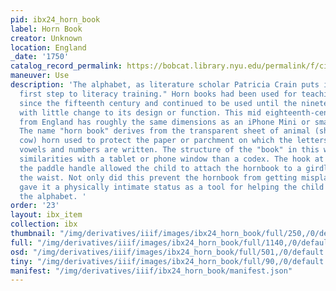 ```yaml
---
pid: ibx24_horn_book
label: Horn Book
creator: Unknown
location: England
_date: '1750'
catalog_record_permalink: https://bobcat.library.nyu.edu/permalink/f/ci13eu/nyu_aleph004208062
maneuver: Use
description: 'The alphabet, as literature scholar Patricia Crain puts it, is "the
  first step to literacy training." Horn books had been used for teaching the alphabet
  since the fifteenth century and continued to be used until the nineteenth century,
  with little change to its design or function. This mid eighteenth-century example
  from England has roughly the same dimensions as an iPhone Mini or small smartphone.
  The name "horn book" derives from the transparent sheet of animal (sheep, ox or
  cow) horn used to protect the paper or parchment on which the letters of the alphabet,
  vowels and numbers are written. The structure of the "book" in this way bears more
  similarities with a tablet or phone window than a codex. The hook at the end of
  the paddle handle allowed the child to attach the hornbook to a girdle worn around
  the waist. Not only did this prevent the hornbook from getting misplaced, but also
  gave it a physically intimate status as a tool for helping the child to memorize
  the alphabet. '
order: '23'
layout: ibx_item
collection: ibx
thumbnail: "/img/derivatives/iiif/images/ibx24_horn_book/full/250,/0/default.jpg"
full: "/img/derivatives/iiif/images/ibx24_horn_book/full/1140,/0/default.jpg"
osd: "/img/derivatives/iiif/images/ibx24_horn_book/full/501,/0/default.jpg"
tiny: "/img/derivatives/iiif/images/ibx24_horn_book/full/90,/0/default.jpg"
manifest: "/img/derivatives/iiif/ibx24_horn_book/manifest.json"
---
```

